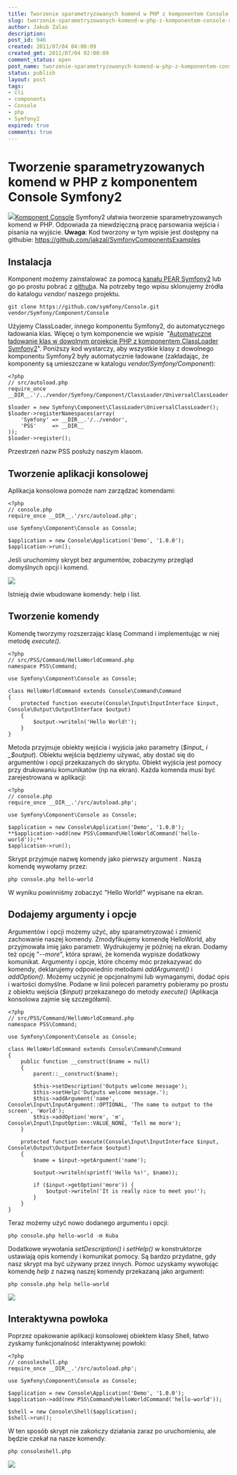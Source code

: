 ```yaml
---
title: Tworzenie sparametryzowanych komend w PHP z komponentem Console Symfony2
slug: tworzenie-sparametryzowanych-komend-w-php-z-komponentem-console-symfony2
author: Jakub Zalas
description: 
post_id: 946
created: 2011/07/04 04:00:09
created_gmt: 2011/07/04 02:00:09
comment_status: open
post_name: tworzenie-sparametryzowanych-komend-w-php-z-komponentem-console-symfony2
status: publish
layout: post
tags:
- cli
- components
- Console
- php
- Symfony2
expired: true
comments: true
---
```


<!--Komponent Console Symfony2 ułatwia tworzenie sparametryzowanych komend w PHP. Odpowiada za niewdzięczną pracę parsowania wejścia i pisania na wyjście.-->

# Tworzenie sparametryzowanych komend w PHP z komponentem Console Symfony2

![](/uploads/wp/2011/07/console-150x150.png)[Komponent Console](https://github.com/symfony/Console) Symfony2 ułatwia tworzenie sparametryzowanych komend w PHP. Odpowiada za niewdzięczną pracę parsowania wejścia i pisania na wyjście. **Uwaga**: Kod tworzony w tym wpisie jest dostępny na githubie: <https://github.com/jakzal/SymfonyComponentsExamples>

## Instalacja

Komponent możemy zainstalować za pomocą [kanału PEAR Symfony2](http://pear.symfony.com/) lub go po prostu pobrać z [github](https://github.com/symfony/Console)a. Na potrzeby tego wpisu sklonujemy źródła do katalogu _vendor/_ naszego projektu. 
    
    
    git clone https://github.com/symfony/Console.git vendor/Symfony/Component/Console

Użyjemy ClassLoader, innego komponentu Symfony2, do automatycznego ładowania klas. Więcej o tym komponencie we wpisie  "[Automatyczne ładowanie klas w dowolnym projekcie PHP z komponentem ClassLoader Symfony2](/automatyczne-ladowanie-klas-w-dowolnym-projekcie-php-z-komponentem-classloader-symfony2)". Poniższy kod wystarczy, aby wszystkie klasy z dowolnego komponentu Symfony2 były automatycznie ładowane (zakładając, że komponenty są umieszczane w katalogu _vendor/Symfony/Component_): 
    
    
    <?php
    // src/autoload.php
    require_once __DIR__.'/../vendor/Symfony/Component/ClassLoader/UniversalClassLoader.php';
    
    $loader = new Symfony\Component\ClassLoader\UniversalClassLoader();
    $loader->registerNamespaces(array(
        'Symfony' => __DIR__.'/../vendor',
        'PSS'     => __DIR__
    ));
    $loader->register();

Przestrzeń nazw PSS posłuży naszym klasom. 

## Tworzenie aplikacji konsolowej

Aplikacja konsolowa pomoże nam zarządzać komendami: 
    
    
    <?php
    // console.php
    require_once __DIR__.'/src/autoload.php';
    
    use Symfony\Component\Console as Console;
    
    $application = new Console\Application('Demo', '1.0.0');
    $application->run();

Jeśli uruchomimy skrypt bez argumentów, zobaczymy przegląd domyślnych opcji i komend. 

![](/uploads/wp/2011/06/console-options-400x241.png)

Istnieją dwie wbudowane komendy: help i list. 

## Tworzenie komendy

Komendę tworzymy rozszerzając klasę Command i implementując w niej metodę _execute()_. 
    
    
    <?php
    // src/PSS/Command/HelloWorldCommand.php
    namespace PSS\Command;
    
    use Symfony\Component\Console as Console;
    
    class HelloWorldCommand extends Console\Command\Command
    {
        protected function execute(Console\Input\InputInterface $input, Console\Output\OutputInterface $output)
        {
            $output->writeln('Hello World!');
        }
    }

Metoda przyjmuje obiekty wejścia i wyjścia jako parametry (_$input_ i _$output_). Obiektu wejścia będziemy używać, aby dostać się do argumentów i opcji przekazanych do skryptu. Obiekt wyjścia jest pomocy przy drukowaniu komunikatów (np na ekran). Każda komenda musi być zarejestrowana w aplikacji: 
    
    
    <?php
    // console.php
    require_once __DIR__.'/src/autoload.php';
    
    use Symfony\Component\Console as Console;
    
    $application = new Console\Application('Demo', '1.0.0');
    **$application->add(new PSS\Command\HelloWorldCommand('hello-world'));**
    $application->run();

Skrypt przyjmuje nazwę komendy jako pierwszy argument . Naszą komendę wywołamy przez: 
    
    
    php console.php hello-world

W wyniku powinniśmy zobaczyć "Hello World!" wypisane na ekran. 

## Dodajemy argumenty i opcje

Argumentów i opcji możemy użyć, aby sparametryzować i zmienić zachowanie naszej komendy. Zmodyfikujemy komendę HelloWorld, aby przyjmowała imię jako parametr. Wydrukujemy je później na ekran. Dodamy też opcję "-_-more_", która sprawi, że komenda wypisze dodatkowy komunikat. Argumenty i opcje, które chcemy móc przekazywać do komendy, deklarujemy odpowiednio metodami _addArgument()_ i _addOption()_. Możemy uczynić je opcjonalnymi lub wymaganymi, dodać opis i wartości domyślne. Podane w linii poleceń parametry pobieramy po prostu z obiektu wejścia (_$input)_ przekazanego do metody _execute()_ (Aplikacja konsolowa zajmie się szczegółami). 
    
    
    <?php
    // src/PSS/Command/HelloWorldCommand.php
    namespace PSS\Command;
    
    use Symfony\Component\Console as Console;
    
    class HelloWorldCommand extends Console\Command\Command
    {
        public function __construct($name = null)
        {
            parent::__construct($name);
    
            $this->setDescription('Outputs welcome message');
            $this->setHelp('Outputs welcome message.');
            $this->addArgument('name', Console\Input\InputArgument::OPTIONAL, 'The name to output to the screen', 'World');
            $this->addOption('more', 'm', Console\Input\InputOption::VALUE_NONE, 'Tell me more');
        }
    
        protected function execute(Console\Input\InputInterface $input, Console\Output\OutputInterface $output)
        {
            $name = $input->getArgument('name');
    
            $output->writeln(sprintf('Hello %s!', $name));
    
            if ($input->getOption('more')) {
                $output->writeln('It is really nice to meet you!');
            }
        }
    }

Teraz możemy użyć nowo dodanego argumentu i opcji: 
    
    
    php console.php hello-world -m Kuba

Dodatkowe wywołania _setDescription()_ i _setHelp()_ w konstruktorze ustawiają opis komendy i komunikat pomocy. Są bardzo przydatne, gdy nasz skrypt ma być używany przez innych. Pomoc uzyskamy wywołując komendę _help_ z nazwą naszej komendy przekazaną jako argument: 
    
    
    php console.php help hello-world

![](/uploads/wp/2011/06/console-help-400x158.png)

## Interaktywna powłoka

Poprzez opakowanie aplikacji konsolowej obiektem klasy Shell, łatwo zyskamy funkcjonalność interaktywnej powłoki: 
    
    
    <?php
    // consoleshell.php
    require_once __DIR__.'/src/autoload.php';
    
    use Symfony\Component\Console as Console;
    
    $application = new Console\Application('Demo', '1.0.0');
    $application->add(new PSS\Command\HelloWorldCommand('hello-world'));
    
    $shell = new Console\Shell($application);
    $shell->run();

W ten sposób skrypt nie zakończy działania zaraz po uruchomieniu, ale będzie czekał na nasze komendy: 
    
    
    php consoleshell.php

![](/uploads/wp/2011/06/console-shell-363x400.png)
